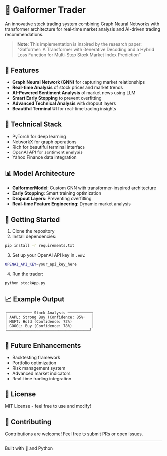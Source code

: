 # 🚀 Galformer Trader

An innovative stock trading system combining Graph Neural Networks with transformer architecture for real-time market analysis and AI-driven trading recommendations.

> **Note**: This implementation is inspired by the research paper:
> "Galformer: A Transformer with Generative Decoding and a Hybrid Loss Function for Multi-Step Stock Market Index Prediction"

## 🌟 Features

- **Graph Neural Network (GNN)** for capturing market relationships
- **Real-time Analysis** of stock prices and market trends
- **AI-Powered Sentiment Analysis** of market news using LLM
- **Smart Early Stopping** to prevent overfitting
- **Advanced Technical Analysis** with dropout layers
- **Beautiful Terminal UI** for real-time trading insights

## 🔧 Technical Stack

- PyTorch for deep learning
- NetworkX for graph operations
- Rich for beautiful terminal interface
- OpenAI API for sentiment analysis
- Yahoo Finance data integration

## 📊 Model Architecture

- **GalformerModel**: Custom GNN with transformer-inspired architecture
- **Early Stopping**: Smart training optimization
- **Dropout Layers**: Preventing overfitting
- **Real-time Feature Engineering**: Dynamic market analysis

## 🚦 Getting Started

1. Clone the repository
2. Install dependencies:
```bash
pip install -r requirements.txt
```
3. Set up your OpenAI API key in `.env`:
```bash
OPENAI_API_KEY=your_api_key_here
```
4. Run the trader:
```bash
python stockApp.py
```

## 📈 Example Output

```
┌─────────── Stock Analysis ───────────┐
│ AAPL: Strong Buy (Confidence: 85%)   │
│ MSFT: Hold (Confidence: 72%)         │
│ GOOGL: Buy (Confidence: 78%)         │
└─────────────────────────────────────┘
```

## 🎯 Future Enhancements

- Backtesting framework
- Portfolio optimization
- Risk management system
- Advanced market indicators
- Real-time trading integration

## 📝 License

MIT License - feel free to use and modify!

## 🤝 Contributing

Contributions are welcome! Feel free to submit PRs or open issues.

---
Built with 💙 and Python
